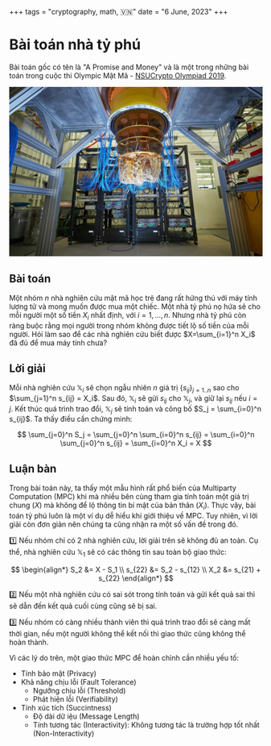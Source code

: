 +++
tags = "cryptography, math, 🇻🇳"
date = "6 June, 2023"
+++

# Bài toán nhà tỷ phú

Bài toán gốc có tên là "A Promise and Money" và là một trong những bài toán trong cuộc thi Olympic Mật Mã - [NSUCrypto Olympiad 2019](https://nsucrypto.nsu.ru/archive/2019/round/1/section/2/task/5/#data).

![Máy tính lượng tử của Google](./google-quantum-computer.jpg)

## Bài toán

Một nhóm $n$ nhà nghiên cứu mật mã học trẻ đang rất hứng thú với máy tính lượng tử và mong muốn được mua một chiếc. Một nhà tỷ phú nọ hứa sẽ cho mỗi người một số tiền $X_i$ nhất định, với $i=1,...,n$. Nhưng nhà tỷ phú còn ràng buộc rằng mọi người trong nhóm không được tiết lộ số tiền của mỗi người. Hỏi làm sao để các nhà nghiên cứu biết được $X=\sum_{i=1}^n X_i$ đã đủ để mua máy tính chưa?

## Lời giải

Mỗi nhà nghiên cứu $\mathbb{X}_i$ sẽ chọn ngẫu nhiên $n$ giá trị $\{s_{ij}\}_{j=1..n}$ sao cho $\sum_{j=1}^n s_{ij} = X_i$. Sau đó, $\mathbb{X}_i$ sẽ gửi $s_{ij}$ cho $\mathbb{X}_j$, và giữ lại $s_{ij}$ nếu $i=j$. Kết thúc quá trình trao đổi, $\mathbb{X}_j$ sẽ tính toán và công bố $S_j = \sum_{i=0}^n s_{ij}$. Ta thấy điều cần chứng minh:

$$
\sum_{j=0}^n S_j = \sum_{j=0}^n \sum_{i=0}^n s_{ij} = \sum_{i=0}^n \sum_{j=0}^n s_{ij} = \sum_{i=0}^n X_i = X
$$

## Luận bàn

Trong bài toán này, ta thấy một mẫu hình rất phổ biến của Multiparty Computation (MPC) khi mà nhiều bên cùng tham gia tính toán một giá trị chung ($X$) mà không để lộ thông tin bí mật của bản thân ($X_i$). Thực vậy, bài toán tỷ phú luôn là một ví dụ dễ hiểu khi giới thiệu về MPC. Tuy nhiên, vì lời giải còn đơn giản nên chúng ta cũng nhận ra một số vấn đề trong đó.

1️⃣ Nếu nhóm chỉ có 2 nhà nghiên cứu, lời giải trên sẽ không đủ an toàn. Cụ thể, nhà nghiên cứu $\mathbb{X}_1$ sẽ có các thông tin sau toàn bộ giao thức:

$$
\begin{align*}
S_2 &= X - S_1 \\
s_{22} &= S_2 - s_{12} \\
X_2 &= s_{21} + s_{22}
\end{align*}
$$

2️⃣ Nếu một nhà nghiên cứu có sai sót trong tính toán và gửi kết quả sai thì sẽ dẫn đến kết quả cuối cùng cũng sẽ bị sai.

3️⃣ Nếu nhóm có càng nhiều thành viên thì quá trình trao đổi sẽ càng mất thời gian, nếu một người không thể kết nối thì giao thức cũng không thể hoàn thành.

Vì các lý do trên, một giao thức MPC để hoàn chỉnh cần nhiều yếu tố:

- Tính bảo mật (Privacy)
- Khả năng chịu lỗi (Fault Tolerance)
  - Ngưỡng chịu lỗi (Threshold)
  - Phát hiện lỗi (Verifiability)
- Tính xúc tích (Succintness)
  - Độ dài dữ iệu (Message Length)
  - Tính tương tác (Interactivity): Không tương tác là trường hợp tốt nhất (Non-Interactivity)
